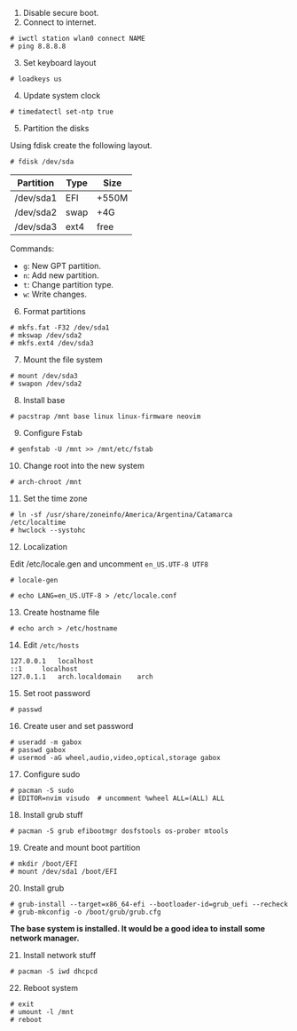 1. Disable secure boot.
2. Connect to internet.
```
# iwctl station wlan0 connect NAME
# ping 8.8.8.8
```

3. Set keyboard layout
```
# loadkeys us
```

4. Update system clock
```
# timedatectl set-ntp true
```

5. Partition the disks

Using fdisk create the following layout.
```
# fdisk /dev/sda
```

| Partition | Type | Size  |
|-----------|------|-------|
| /dev/sda1 | EFI  | +550M |
| /dev/sda2 | swap | +4G   |
| /dev/sda3 | ext4 | free  |

Commands:
- `g`: New GPT partition.
- `n`: Add new partition.
- `t`: Change partition type.
- `w`: Write changes.

6. Format partitions
```
# mkfs.fat -F32 /dev/sda1
# mkswap /dev/sda2
# mkfs.ext4 /dev/sda3
```

7. Mount the file system
```
# mount /dev/sda3
# swapon /dev/sda2
```

8. Install base
```
# pacstrap /mnt base linux linux-firmware neovim
```

9. Configure Fstab
```
# genfstab -U /mnt >> /mnt/etc/fstab
```

10. Change root into the new system
```
# arch-chroot /mnt
```

11. Set the time zone
```
# ln -sf /usr/share/zoneinfo/America/Argentina/Catamarca /etc/localtime
# hwclock --systohc
```

12. Localization

Edit /etc/locale.gen and uncomment `en_US.UTF-8 UTF8`
```
# locale-gen
```

```
# echo LANG=en_US.UTF-8 > /etc/locale.conf
```

13. Create hostname file
```
# echo arch > /etc/hostname
```

14. Edit `/etc/hosts`
```
127.0.0.1	localhost
::1		localhost
127.0.1.1	arch.localdomain	arch
```

15. Set root password

```
# passwd
```

16. Create user and set password

```
# useradd -m gabox
# passwd gabox
# usermod -aG wheel,audio,video,optical,storage gabox
```

17. Configure sudo

```
# pacman -S sudo
# EDITOR=nvim visudo  # uncomment %wheel ALL=(ALL) ALL
```

18. Install grub stuff

```
# pacman -S grub efibootmgr dosfstools os-prober mtools
```

19. Create and mount boot partition

```
# mkdir /boot/EFI
# mount /dev/sda1 /boot/EFI
```

20. Install grub

```
# grub-install --target=x86_64-efi --bootloader-id=grub_uefi --recheck
# grub-mkconfig -o /boot/grub/grub.cfg
```

**The base system is installed. It would be a good idea to install some network manager.**

21. Install network stuff

```
# pacman -S iwd dhcpcd
```

22. Reboot system

```
# exit
# umount -l /mnt
# reboot
```

